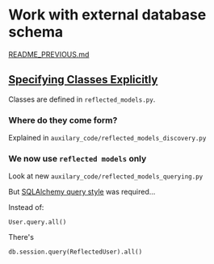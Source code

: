 # Work with external database schema

[README_PREVIOUS.md](./README_PREVIOUS.md)

## [Specifying Classes Explicitly](https://docs.sqlalchemy.org/en/13/orm/extensions/automap.html#specifying-classes-explicitly)
Classes are defined in `reflected_models.py`.

### Where do they come form?
Explained in `auxilary_code/reflected_models_discovery.py`


### We now use `reflected models` **only**

Look at new `auxilary_code/reflected_models_querying.py`

But [SQLAlchemy query style](https://docs.sqlalchemy.org/en/14/orm/session_basics.html#querying-1-x-style)
was required...

Instead of:
```
User.query.all()
```

There's
```
db.session.query(ReflectedUser).all()
```